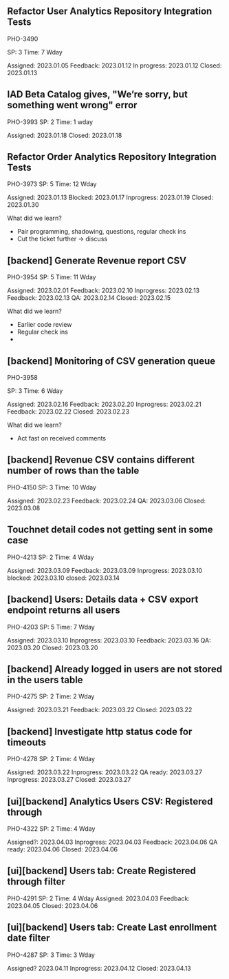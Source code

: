 ## Refactor User Analytics Repository Integration Tests

PHO-3490

SP: 3
Time: 7 Wday 

Assigned: 2023.01.05
Feedback: 2023.01.12
In progress: 2023.01.12
Closed: 2023.01.13




## IAD Beta Catalog gives, "We’re sorry, but something went wrong" error


PHO-3993
SP: 2
Time: 1 wday

Assigned: 2023.01.18
Closed:  2023.01.18


## Refactor Order Analytics Repository Integration Tests


PHO-3973
SP: 5
Time: 12 Wday

Assigned: 2023.01.13
Blocked: 2023.01.17
Inprogress: 2023.01.19
Closed: 2023.01.30

What did we learn?
- Pair programming, shadowing, questions, regular check ins
- Cut the ticket further -> discuss

## [backend] Generate Revenue report CSV


PHO-3954
SP: 5
Time: 11 Wday

Assigned: 2023.02.01
Feedback: 2023.02.10
Inprogress: 2023.02.13
Feedback: 2023.02.13
QA: 2023.02.14
Closed: 2023.02.15

What did we learn?
- Earlier code review
- Regular check ins
- 

## [backend] Monitoring of CSV generation queue

PHO-3958

SP: 3
Time: 6 Wday

Assigned: 2023.02.16
Feedback: 2023.02.20
Inprogress: 2023.02.21
Feedback: 2023.02.22
Closed: 2023.02.23

What did we learn?
- Act fast on received comments

## [backend] Revenue CSV contains different number of rows than the table

PHO-4150
SP: 3
Time: 10 Wday

Assigned: 2023.02.23
Feedback: 2023.02.24
QA: 2023.03.06
Closed: 2023.03.08

## Touchnet detail codes not getting sent in some case

PHO-4213
SP: 2
Time: 4 Wday

Assigned: 2023.03.09
Feedback: 2023.03.09
Inprogress: 2023.03.10
blocked: 2023.03.10
closed: 2023.03.14

## [backend] Users: Details data + CSV export endpoint returns all users

PHO-4203
SP: 5
Time: 7 Wday

Assigned: 2023.03.10
Inprogress: 2023.03.10
Feedback: 2023.03.16
QA: 2023.03.20
Closed: 2023.03.20

## [backend] Already logged in users are not stored in the users table

PHO-4275
SP: 2
Time: 2 Wday

Assigned: 2023.03.21
Feedback: 2023.03.22
Closed: 2023.03.22

## [backend] Investigate http status code for timeouts

PHO-4278
SP: 2
Time: 4 Wday

Assigned: 2023.03.22
Inprogress: 2023.03.22
QA ready: 2023.03.27
Inprogress: 2023.03.27
Closed: 2023.03.27

## [ui][backend] Analytics Users CSV: Registered through

PHO-4322
SP: 2
Time: 4 Wday

Assigned?: 2023.04.03
Inprogress: 2023.04.03
Feedback: 2023.04.06
QA ready: 2023.04.06
Closed: 2023.04.06

## [ui][backend] Users tab: Create Registered through filter

PHO-4291
SP: 2
Time: 4 Wday
Assigned: 2023.04.03
Feedback: 2023.04.05
Closed: 2023.04.06

## [ui][backend] Users tab: Create Last enrollment date filter

PHO-4287
SP:  3
Time: 3 Wday

Assigned? 2023.04.11
Inprogress: 2023.04.12
Closed: 2023.04.13